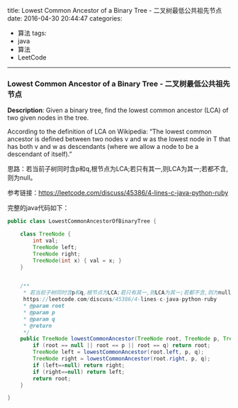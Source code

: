 




title: Lowest Common Ancestor of a Binary Tree - 二叉树最低公共祖先节点
date: 2016-04-30 20:44:47
categories: 
- 算法
tags: 
- java
- 算法
- LeetCode
<!--updated: 2016-04-30 21:40:47-->
---

### Lowest Common Ancestor of a Binary Tree - 二叉树最低公共祖先节点
**Description**: Given a binary tree, find the lowest common ancestor (LCA) of two given nodes in the tree.

According to the definition of LCA on Wikipedia: “The lowest common ancestor is defined between two nodes v and w as the lowest node in T that has both v and w as descendants (where we allow a node to be a descendant of itself).”

思路：若当前子树同时含p和q,根节点为LCA;若只有其一,则LCA为其一;若都不含,则为null。

参考链接：https://leetcode.com/discuss/45386/4-lines-c-java-python-ruby

完整的java代码如下：

```java
public class LowestCommonAncestorOfBinaryTree {

    class TreeNode {
        int val;
        TreeNode left;
        TreeNode right;
        TreeNode(int x) { val = x; }
    }


    /**
     * 若当前子树同时含p和q,根节点为LCA;若只有其一,则LCA为其一;若都不含,则为null.
     https://leetcode.com/discuss/45386/4-lines-c-java-python-ruby
     * @param root
     * @param p
     * @param q
     * @return
     */
    public TreeNode lowestCommonAncestor(TreeNode root, TreeNode p, TreeNode q) {
        if (root == null || root == p || root == q) return root;
        TreeNode left = lowestCommonAncestor(root.left, p, q);
        TreeNode right = lowestCommonAncestor(root.right, p, q);
        if (left==null) return right;
        if (right==null) return left;
        return root;
    }

}
```
